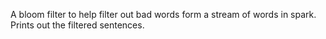 A bloom filter to help filter out bad words form a stream of words in spark. Prints out the filtered sentences.
